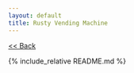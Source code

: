 ```yaml
---
layout: default
title: Rusty Vending Machine
---
```


[<< Back](../)

{% include_relative README.md %}